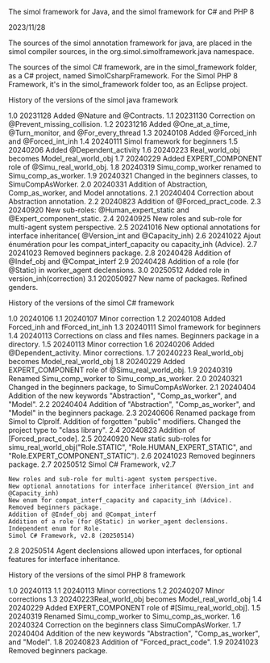 The simol framework for Java, and the simol framework for C# and PHP 8

2023/11/28

The sources of the simol annotation framework for java, are placed in the simol compiler sources, in the org.simol.simolframework.java namespace.

The sources of the simol C# framework, are in the simol_framework folder, as a C# project, named SimolCsharpFramework.
For the Simol PHP 8 Framework, it's in the simol_framework folder too, as an Eclipse project.

History of the versions of the simol java framework

1.0	20231128	Added @Nature and @Contracts.
1.1 20231130	Correction on @Prevent_missing_collision.
1.2 20231216  Added @One_at_a_time, @Turn_monitor, and @For_every_thread
1.3 20240108 	Added @Forced_inh and @Forced_int_inh
1.4 20240111	Simol framework for beginners
1.5 20240206	Added @Dependent_activity
1.6 20240223	Real_world_obj becomes Model_real_world_obj
1.7	20240229	Added EXPERT_COMPONENT role of @Simu_real_world_obj.
1.8 20240319 Simu_comp_worker renamed to Simu_comp_as_worker.
1.9	20240321	Changed in the beginners classes, to SimuCompAsWorker.
2.0 20240331 Addition of Abstraction, Comp_as_worker, and Model annotations.
2.1 20240404 Correction about Abstraction annotation.
2.2 20240823 Addition of @Forced_pract_code.
2.3 20240920 New sub-roles: @Human_expert_static and @Expert_component_static.
2.4 20240925 New roles and sub-role for multi-agent system perspective.
2.5 20241016 New optional annotations for interface inheritance( @Version_int and @Capacity_inh)
2.6 20241022 Ajout énumération pour les compat_interf_capacity ou capacity_inh (Advice).
2.7 20241023 Removed beginners package.
2.8 20240428 Addition of @Indef_obj and @Compat_interf
2.9 20240428 Addition of a role (for @Static) in worker_agent declensions.
3.0 20250512 Added role in version_inh(correction)
3.1 202050927 New name of packages. Refined genders.

History of the versions of the simol C# framework

1.0 20240106
1.1 20240107 Minor correction
1.2 20240108 Added Forced_inh and fForced_int_inh
1.3 20240111 Simol framework for beginners
1.4 20240113 Corrections on class and files names. Beginners package in a directory.
1.5 20240113 Minor correction
1.6 20240206	Added @Dependent_activity. Minor corrections.
1.7 20240223	Real_world_obj becomes Model_real_world_obj
1.8 20240229	Added EXPERT_COMPONENT role of @Simu_real_world_obj.
1.9	20240319	Renamed Simu_comp_worker to Simu_comp_as_worker.
2.0	20240321	Changed in the beginners package, to SimuCompAsWorker.
2.1	20240404	Addition of the new keywords "Abstraction", "Comp_as_worker", and "Model".
2.2 20240404	Addition of "Abstraction", "Comp_as_worker", and "Model" in the beginners package.
2.3	20240606	Renamed package from Simol to Clprolf. Addition of forgotten "public" modifiers. Changed the project type to "class library".
2.4 20240823 Addition of [Forced_pract_code].
2.5 20240920 New static sub-roles for simu_real_world_obj("Role.STATIC", "Role.HUMAN_EXPERT_STATIC", and "Role.EXPERT_COMPONENT_STATIC").
2.6 20241023 Removed beginners package.
2.7 20250512 Simol C# Framework, v2.7

 	New roles and sub-role for multi-agent system perspective.
    New optional annotations for interface inheritance( @Version_int and @Capacity_inh)
    New enum for compat_interf_capacity and capacity_inh (Advice).
    Removed beginners package.
    Addition of @Indef_obj and @Compat_interf
    Addition of a role (for @Static) in worker_agent declensions.
    Independent enum for Role.
    Simol C# Framework, v2.8 (20250514)
 
2.8 20250514 Agent declensions allowed upon interfaces, for optional features for interface inheritance.

History of the versions of the simol PHP 8 framework

1.0	20240113
1.1 20240113 Minor corrections
1.2 20240207 Minor corrections
1.3 20240223Real_world_obj becomes Model_real_world_obj
1.4	20240229 Added EXPERT_COMPONENT role of #[Simu_real_world_obj].
1.5	20240319 Renamed Simu_comp_worker to Simu_comp_as_worker.
1.6	20240324 Correction on the beginners class SimuCompAsWorker.
1.7	20240404	Addition of the new keywords "Abstraction", "Comp_as_worker", and "Model".
1.8 20240823 Addition of "Forced_pract_code".
1.9 20241023 Removed beginners package.